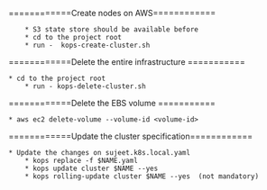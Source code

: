 ============Create nodes on AWS============

        * S3 state store should be available before
        * cd to the project root
        * run -  kops-create-cluster.sh

============Delete the entire infrastructure ===========

	* cd to the project root
        * run - kops-delete-cluster.sh


============Delete the EBS volume ===========

	* aws ec2 delete-volume --volume-id <volume-id>

============Update the cluster specification============

	* Update the changes on sujeet.k8s.local.yaml
        * kops replace -f $NAME.yaml
        * kops update cluster $NAME --yes
        * kops rolling-update cluster $NAME --yes  (not mandatory)
        